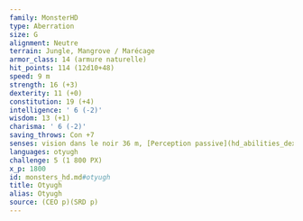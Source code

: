 ```yaml
---
family: MonsterHD
type: Aberration
size: G
alignment: Neutre
terrain: Jungle, Mangrove / Marécage
armor_class: 14 (armure naturelle)
hit_points: 114 (12d10+48)
speed: 9 m
strength: 16 (+3)
dexterity: 11 (+0)
constitution: 19 (+4)
intelligence: ' 6 (-2)'
wisdom: 13 (+1)
charisma: ' 6 (-2)'
saving_throws: Con +7
senses: vision dans le noir 36 m, [Perception passive](hd_abilities_dexterity_perception_passive.md) 11
languages: otyugh
challenge: 5 (1 800 PX)
x_p: 1800
id: monsters_hd.md#otyugh
title: Otyugh
alias: Otyugh
source: (CEO p)(SRD p)
---
```


